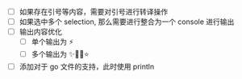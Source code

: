 - [ ] 如果存在引号等内容，需要对引号进行转译操作
- [ ] 如果选中多个 selection, 那么需要进行整合为一个 console 进行输出
- [ ] 输出内容优化
  - [ ] 单个输出为 ⚡️
  - [ ] 多个输出为 ✨💫🌟⭐
- [ ] 添加对于 go 文件的支持，此时使用 println